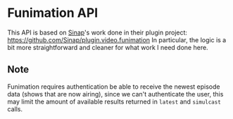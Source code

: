 Funimation API
==============
This API is based on [Sinap](https://github.com/Sinap)'s work done in their plugin project: https://github.com/Sinap/plugin.video.funimation
In particular, the logic is a bit more straightforward and cleaner for what work I need done here.

## Note
Funimation requires authentication be able to receive the newest episode data (shows that are now airing), since we can't
authenticate the user, this may limit the amount of available results returned in `latest` and `simulcast` calls.
